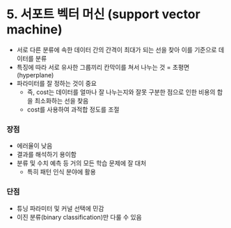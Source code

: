 # 5. 서포트 벡터 머신 (support vector machine)

- 서로 다른 분류에 속한 데이터 간의 간격이 최대가 되는 선을 찾아 이를 기준으로 데이터를 분류
- 특징에 따라 서로 유사한 그룹끼리 칸막이를 쳐서 나누는 것 = 초평면(hyperplane)
- 파라미터를 잘 정하는 것이 중요
  - 즉, cost는 데이터를 얼마나 잘 나누는지와 잘못 구분한 점으로 인한 비용의 합을 최소화하는 선을 찾음 
  - cost를 사용하여 과적합 정도를 조절 
 
### 장점
- 에러율이 낮음
- 결과를 해석하기 용이함
- 분류 및 수치 예측 등 거의 모든 학습 문제에 잘 대처
  - 특히 패턴 인식 분야에 활용

### 단점
- 튜닝 파라미터 및 커널 선택에 민감
- 이진 분류(binary classification)만 다룰 수 있음 


